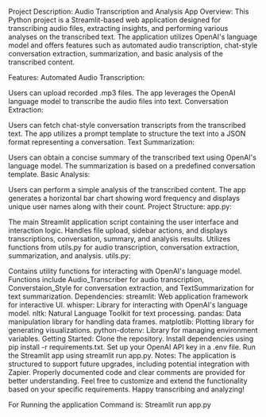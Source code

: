 Project Description: Audio Transcription and Analysis App
Overview:
This Python project is a Streamlit-based web application designed for transcribing audio files, extracting insights, and performing various analyses on the transcribed text. The application utilizes OpenAI's language model and offers features such as automated audio transcription, chat-style conversation extraction, summarization, and basic analysis of the transcribed content.

Features:
Automated Audio Transcription:

Users can upload recorded .mp3 files.
The app leverages the OpenAI language model to transcribe the audio files into text.
Conversation Extraction:

Users can fetch chat-style conversation transcripts from the transcribed text.
The app utilizes a prompt template to structure the text into a JSON format representing a conversation.
Text Summarization:

Users can obtain a concise summary of the transcribed text using OpenAI's language model.
The summarization is based on a predefined conversation template.
Basic Analysis:

Users can perform a simple analysis of the transcribed content.
The app generates a horizontal bar chart showing word frequency and displays unique user names along with their count.
Project Structure:
app.py:

The main Streamlit application script containing the user interface and interaction logic.
Handles file upload, sidebar actions, and displays transcriptions, conversation, summary, and analysis results.
Utilizes functions from utils.py for audio transcription, conversation extraction, summarization, and analysis.
utils.py:

Contains utility functions for interacting with OpenAI's language model.
Functions include Audio_Transcriber for audio transcription, Converstaion_Style for conversation extraction, and TextSummarization for text summarization.
Dependencies:
streamlit: Web application framework for interactive UI.
whisper: Library for interacting with OpenAI's language model.
nltk: Natural Language Toolkit for text processing.
pandas: Data manipulation library for handling data frames.
matplotlib: Plotting library for generating visualizations.
python-dotenv: Library for managing environment variables.
Getting Started:
Clone the repository.
Install dependencies using pip install -r requirements.txt.
Set up your OpenAI API key in a .env file.
Run the Streamlit app using streamlit run app.py.
Notes:
The application is structured to support future upgrades, including potential integration with Zapier.
Properly documented code and clear comments are provided for better understanding.
Feel free to customize and extend the functionality based on your specific requirements. Happy transcribing and analyzing! 

For Running the application Command is: 
Streamlit run app.py
